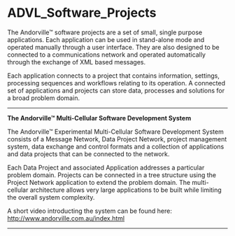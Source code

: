 # ADVL_Software_Projects


The Andorville™ software projects are a set of small, single purpose applications.
Each application can be used in stand-alone mode and operated manually through a user interface.
They are also designed to be connected to a communications network and operated automatically through the exchange of XML based messages.

Each application connects to a project that contains information, settings, processing sequences and workflows relating to its operation. A connected set of applications and projects can store data, processes and solutions for a broad problem domain.


- - -


**The Andorville™ Multi-Cellular Software Development System**

The Andorville™ Experimental Multi-Cellular Software Development System consists of a Message Network, Data Project Network, project management system, data exchange and control formats and a collection of applications and data projects that can be connected to the network.

Each Data Project and associated Application addresses a particular problem domain. Projects can be connected in a tree structure using the Project Network application to extend the problem domain. The multi-cellular architecture allows very large applications to be built while limiting the overall system complexity.

A short video introducting the system can be found here:
http://www.andorville.com.au/index.html


- - -



